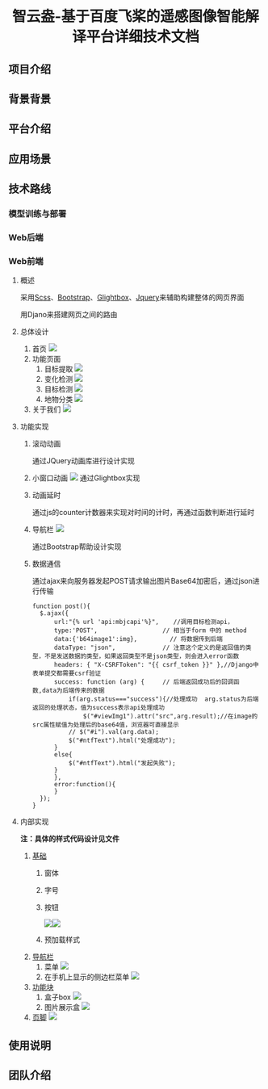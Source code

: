 <div align="center">
<h1> 智云盎-基于百度飞桨的遥感图像智能解译平台详细技术文档</h1>
</div>

## 项目介绍





## 背景背景




## 平台介绍




## 应用场景





## 技术路线
### 模型训练与部署


### Web后端


### Web前端

1. 概述
   
   采用[Scss](https://www.sass.hk/)、[Bootstrap](https://www.bootcss.com/)、[Glightbox](https://biati-digital.github.io/glightbox/)、[Jquery](https://jquery.com/)来辅助构建整体的网页界面

   用Djano来搭建网页之间的路由
3. 总体设计
   1. 首页
   ![](./image/%E9%A6%96%E9%A1%B5.png)
   1. 功能页面
      1. 目标提取
      ![](./image/mbtq0.PNG)
      2. 变化检测
      ![](./image/bhjc0.PNG)
      3. 目标检测
      ![](./image/mbjc0.PNG)
      4. 地物分类
      ![](./image/dwfl0.PNG)
   5. 关于我们
   ![](./image/gywm.png)
4. 功能实现
   1. 滚动动画
      
      通过JQuery动画库进行设计实现

   2. 小窗口动画
   ![](./image/littleWindow.png)
      通过Glightbox实现

   3. 动画延时
      
      通过js的counter计数器来实现对时间的计时，再通过函数判断进行延时

   4. 导航栏
   ![](./image/navbar.png)
      
      通过Bootstrap帮助设计实现

   5. 数据通信
      
      通过ajax来向服务器发起POST请求输出图片Base64加密后，通过json进行传输
      ```
      function post(){
		$.ajax({
            url:"{% url 'api:mbjcapi'%}",    //调用目标检测api，
            type:'POST',                  // 相当于form 中的 method
            data:{'b64image1':img},         // 将数据传到后端
            dataType: "json",             // 注意这个定义的是返回值的类型，不是发送数据的类型，如果返回类型不是json类型，则会进入error函数
            headers: { "X-CSRFToken": "{{ csrf_token }}" },//Django中表单提交都需要csrf验证
            success: function (arg) {     // 后端返回成功后的回调函数,data为后端传来的数据
                if(arg.status==="success"){//处理成功  arg.status为后端返回的处理状态，值为success表示api处理成功
					$("#viewImg1").attr("src",arg.result);//在image的src属性赋值为处理后的base64值，浏览器可直接显示
                // $("#i").val(arg.data);
                $("#ntfText").html("处理成功");
            }
            else{
                $("#ntfText").html("发起失败");
            }
            },
            error:function(){
            }
        });
	  }
5. 内部实现
   
   **注：具体的样式代码设计见文件**
   1. [基础](../a4project/static/scss/components/_site-base.scss)
      1. 窗体
      2. 字号
      3. 按钮
        
         ![](./image/button0.png)![](./image/button1.png)
      4. 预加载样式
   2. [导航栏](../a4project/static/scss/components/_site-navbar.scss)
      1. 菜单
      ![](./image/navbar.png)
      1. 在手机上显示的侧边栏菜单
      ![](./image/%E4%BE%A7%E8%BE%B9%E6%A0%8F.png)
   3. [功能块](../a4project/static/scss/components/_site-blocks.scss)
      1. 盒子box
      ![](./image/box.png)
      1. 图片展示盒
      ![](./image/imgbox.png)
   4. [页脚](../a4project/static/scss/components/_site-footer.scss)
   ![](./image/%E9%A1%B5%E8%84%9A.png)

## 使用说明




## 团队介绍

